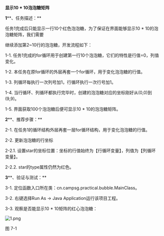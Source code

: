 **显示10 \* 10泡泡糖矩阵**

**1****、任务描述：**

任务1完成后只能显示一行10个红色泡泡糖，为了保证在界面能够显示10 * 10的泡泡糖矩阵，我们需要

继续添加第2~10行的泡泡糖，开发流程如下：

1-1. 任务1完成的for循环用于创建第一行10个泡泡糖，它们的特性是行值=0，列值变化。

1-2. 本任务在原for循环的外层再套一个for循环，用于变化泡泡糖的行值。

1-3. 列循环每执行一次列号加1，行循环执行一次行号加1。

1-4. 当行循环、列循环都执行完毕时，创建的泡泡糖对应的坐标刚好从(0,0)到(9,9)。

1-5. 界面获取100个泡泡糖后便可显示10 * 10的泡泡糖矩阵。

**2****、推荐步骤：**

2-1. 在任务1的循环结构外层再套一层for循环结构，用于变化泡泡糖的行值。



2-2. 更新泡泡糖的行坐标

2-2.1. 设置star的坐标位置：坐标的行值始终为【行循环变量】，列值为【列循环变量】。

2-2.2. star的type属性仍然为红色。



**3****、验证与测试：**

3-1. 定位函数入口所在类：cn.campsg.practical.bubble.MainClass。

3-2. 右键选择Run As -> Java Application运行该项目工程。

3-3. 观察是否能显示10 * 10矩阵的红心泡泡糖：

![1.png](http://www.csgmooc.com/ueditor/jsp/upload/image/20160316/1458182577897030037.png)

图 7-1